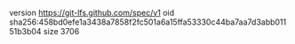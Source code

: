 version https://git-lfs.github.com/spec/v1
oid sha256:458bd0efe1a3438a7858f2fc501a6a15ffa53330c44ba7aa7d3abb01151b3b04
size 3706
